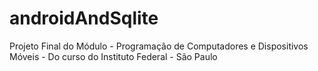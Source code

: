 # androidAndSqlite
Projeto Final do Módulo - Programação de Computadores e Dispositivos Móveis - Do curso do Instituto Federal - São Paulo 
